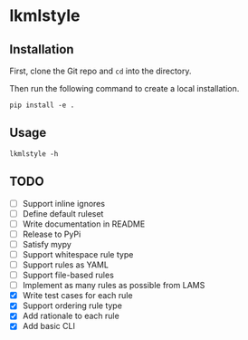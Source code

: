 # lkmlstyle

## Installation

First, clone the Git repo and `cd` into the directory.

Then run the following command to create a local installation.

```shell
pip install -e .
```

## Usage

```shell
lkmlstyle -h
```

## TODO

- [ ] Support inline ignores
- [ ] Define default ruleset
- [ ] Write documentation in README
- [ ] Release to PyPi
- [ ] Satisfy mypy
- [ ] Support whitespace rule type
- [ ] Support rules as YAML
- [ ] Support file-based rules
- [ ] Implement as many rules as possible from LAMS
- [x] Write test cases for each rule
- [x] Support ordering rule type
- [x] Add rationale to each rule
- [x] Add basic CLI
